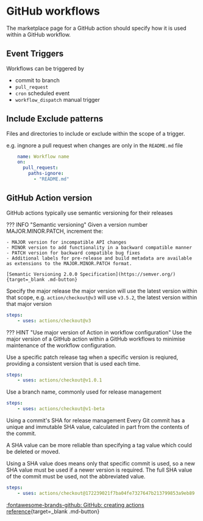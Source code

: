 # GitHub workflows

The marketplace page for a GitHub action should specify how it is used within a GitHub workflow.

## Event Triggers

Workflows can be triggered by 

- commit to branch
- `pull_request`
- `cron` scheduled event
- `workflow_dispatch` manual trigger

## Include Exclude patterns

Files and directories to include or exclude within the scope of a trigger.  

e.g. ingnore a pull request when changes are only in the `README.md` file

```yaml
    name: Workflow name
    on:
      pull_request:
        paths-ignore:
          - "README.md"
```


## GitHub Action version

GitHub actions typically use semantic versioning for their releases

??? INFO "Semantic versioning"
    Given a version number MAJOR.MINOR.PATCH, increment the:

    - MAJOR version for incompatible API changes
    - MINOR version to add functionality in a backward compatible manner
    - PATCH version for backward compatible bug fixes
    - Additional labels for pre-release and build metadata are available as extensions to the MAJOR.MINOR.PATCH format.

    [Semantic Versioning 2.0.0 Specification](https://semver.org/){target=_blank .md-button} 


Specify the major release the major version will use the latest version within that scope, e.g. `action/checkout@v3` will use `v3.5.2`, the latest version within that major version

```yaml
steps:
    - uses: actions/checkout@v3
```

??? HINT "Use major version of Action in workflow configuration"
    Use the major version of a GitHub action within a GitHub workflows to minimise maintenance of the workflow configuration.


Use a specific patch release tag when a specific version is reqiured, providing a consistent version that is used each time.

```yaml
steps:
    - uses: actions/checkout@v1.0.1
```

Use a branch name, commonly used for release management

```yaml
steps:
    - uses: actions/checkout@v1-beta
```

Using a commit's SHA for release management
Every Git commit has a unique and immutable SHA value, calculated in part from the contents of the commit. 

A SHA value can be more reliable than specifying a tag value which could be deleted or moved.

Using a SHA value does means only that specific commit is used, so a new SHA value must be used if a newer version is required. The full SHA value of the commit must be used, not the abbreviated value.

```yaml
steps:
    - uses: actions/checkout@172239021f7ba04fe7327647b213799853a9eb89
```

[:fontawesome-brands-github: GitHub: creating actions reference](https://docs.github.com/en/actions/creating-actions/about-custom-actions){target=_blank .md-button}


